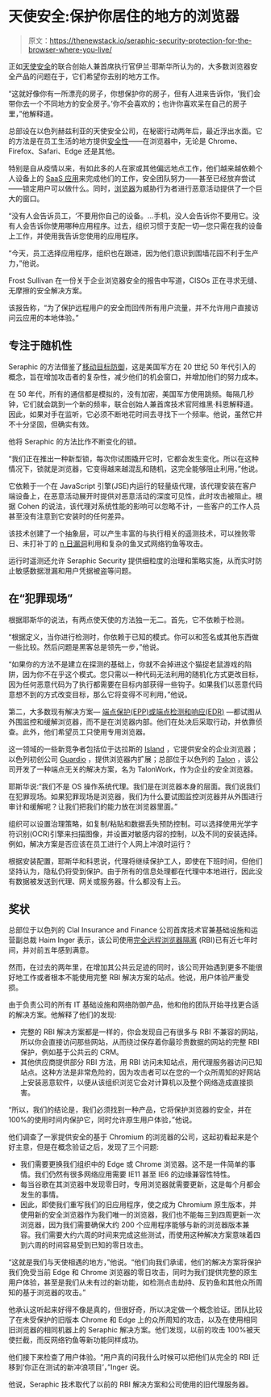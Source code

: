 # 天使安全:保护你居住的地方的浏览器

> 原文：<https://thenewstack.io/seraphic-security-protection-for-the-browser-where-you-live/>

正如[天使安全](https://seraphicsecurity.com/)的联合创始人兼首席执行官伊兰·耶斯华所认为的，大多数浏览器安全产品的问题在于，它们希望你去别的地方工作。

“这就好像你有一所漂亮的房子，你想保护你的房子，但有人进来告诉你，‘我们会带你去一个不同地方的安全房子。’你不会喜欢的；也许你喜欢呆在自己的房子里，”他解释道。

总部设在以色列赫兹利亚的天使安全公司，在秘密行动两年后，最近浮出水面。它的方法是在员工生活的地方提供[安全性](https://thenewstack.io/category/security/)——在浏览器中，无论是 Chrome、Firefox、Safari、Edge 还是其他。

特别是自从疫情以来，有如此多的人在家或其他偏远地点工作，他们越来越依赖个人设备上的 [SaaS 应用](https://thenewstack.io/docontrol-automating-saas-data-security-policy-enforcement/)来完成他们的工作，安全团队努力——甚至已经放弃尝试——锁定用户可以做什么。同时，[浏览器](https://thenewstack.io/secure-the-web-with-an-api-driven-backend-for-frontend/)为威胁行为者进行恶意活动提供了一个巨大的窗口。

“没有人会告诉员工，‘不要用你自己的设备。…手机，没人会告诉你不要用它。没有人会告诉你使用哪种应用程序。过去，组织习惯于支配一切—您只需在我的设备上工作，并使用我告诉您使用的应用程序。

“今天，员工选择应用程序，组织也在跟进，因为他们意识到围墙花园不利于生产力，”他说。

Frost Sullivan 在一份关于企业浏览器安全的报告中写道，CISOs 正在寻求无缝、无摩擦的安全解决方案。

该报告称，“为了保护远程用户的安全而回传所有用户流量，并不允许用户直接访问云应用的本地体验。”

## 专注于随机性

Seraphic 的方法借鉴了[移动目标防御](https://www.dhs.gov/science-and-technology/csd-mtd)，这是美国军方在 20 世纪 50 年代引入的概念，旨在增加攻击者的复杂性，减少他们的机会窗口，并增加他们的努力成本。

在 50 年代，所有的通信都是模拟的，没有加密，美国军方使用跳频。每隔几秒钟，它们就会跳到一个新的频率，联合创始人兼首席技术官阿维黑·科恩解释道。因此，如果对手在监听，它必须不断地花时间去寻找下一个频率。他说，虽然它并不十分坚固，但确实有效。

他将 Seraphic 的方法比作不断变化的锁。

“我们正在推出一种新型锁，每次你试图撬开它时，它都会发生变化。所以在这种情况下，锁就是浏览器，它变得越来越混乱和随机，这完全能够阻止利用，”他说。

它依赖于一个在 JavaScript 引擎(JSE)内运行的轻量级代理，该代理安装在客户端设备上，在恶意活动展开时提供对恶意活动的深度可见性，此时攻击被阻止。根据 Cohen 的说法，该代理对系统性能的影响可以忽略不计，一些客户的工作人员甚至没有注意到它安装时的任何差异。

该技术创建了一个抽象层，可以产生丰富的与执行相关的遥测技术，可以挫败零日、未打补丁的 [n 日漏洞](https://www.darkreading.com/vulnerabilities-threats/the-overlooked-problem-of-n-day-vulnerabilities)利用和复杂的鱼叉式网络钓鱼等攻击。

运行时遥测还允许 Seraphic Security 提供细粒度的治理和策略实施，从而实时防止敏感数据泄漏和用户凭据被盗等问题。

## 在“犯罪现场”

根据耶斯华的说法，有两点使天使的方法独一无二。首先，它不依赖于检测。

“根据定义，当你进行检测时，你依赖于已知的模式。你可以和签名或其他东西做一些比较。然后问题是黑客总是领先一步，”他说。

“如果你的方法不是建立在探测的基础上，你就不会掉进这个猫捉老鼠游戏的陷阱，因为你不在乎这个模式。您只需以一种代码无法利用的随机化方式更改目标，因为任何恶意代码为了执行都需要在目标内部获得一些钩子。如果我们以恶意代码意想不到的方式改变目标，那么它将变得不可利用，”他说。

第二，大多数现有解决方案— [端点保护(EPP)或端点检测和响应(EDR)](https://www.redscan.com/news/epp-vs-edr-whats-the-difference/) —都试图从外围监控和缓解浏览器，而不是在浏览器内部。他们在处决后采取行动，并依靠侦查。此外，他们希望员工只使用专用浏览器。

这一领域的一些新竞争者包括位于达拉斯的 [Island](https://www.island.io/) ，它提供安全的企业浏览器；以色列初创公司 [Guardio](https://guard.io/) ，提供浏览器内扩展；总部位于以色列的 [Talon](https://talon-sec.com/) ，该公司开发了一种端点无关的解决方案，名为 TalonWork，作为企业的安全浏览器。

耶斯华说:“我们不是 OS 操作系统代理。我们是在浏览器本身的层面。我们说我们在犯罪现场。如果犯罪现场是浏览器，我们为什么要试图监控浏览器并从外围进行审计和缓解呢？让我们把我们的能力放在浏览器里面。”

组织可以设置治理策略，如复制/粘贴和数据丢失预防控制。可以选择使用光学字符识别(OCR)引擎来扫描图像，并设置对敏感内容的控制，以及不同的安装选择。例如，解决方案是否应该在员工进行个人网上冲浪时运行？

根据安装配置，耶斯华和科恩说，代理将继续保护工人，即使在下班时间，但他们坚持认为，隐私仍将受到保护。由于所有的信息处理都在代理中本地进行，因此没有数据被发送到代理、网关或服务器。什么都没有上云。

## 奖状

总部位于以色列的 Clal Insurance and Finance 公司首席技术官兼基础设施和运营副总裁 Haim Inger 表示，该公司使用[完全远程浏览器隔离](https://www.checkpoint.com/cyber-hub/threat-prevention/what-is-remote-browser-isolation-rbi/) (RBI)已有近七年时间，并对前五年感到满意。

然而，在过去的两年里，在增加其公共云足迹的同时，该公司开始遇到更多不能很好地工作或者根本不能使用完整 RBI 解决方案的站点。他说，用户体验严重受损。

由于负责公司的所有 IT 基础设施和网络防御产品，他和他的团队开始寻找更合适的解决方案。他解释了他们的发现:

*   完整的 RBI 解决方案都是一样的，你会发现自己有很多与 RBI 不兼容的网站，所以你会直接访问那些网站，从而绕过保存着你最珍贵数据的网站的完整 RBI 保护，例如基于公共云的 CRM。
*   其他供应商提供部分 RBI 方法，用 RBI 访问未知站点，用代理服务器访问已知站点。这种方法是非常危险的，因为攻击者可以在您的一个众所周知的好网站上安装恶意软件，以便从该组织浏览它会对计算机以及整个网络造成直接损害。

“所以，我们的结论是，我们必须找到一种产品，它将保护浏览器的安全，并在 100%的使用时间内保护它，同时允许原生用户体验，”他说。

他们调查了一家提供安全的基于 Chromium 的浏览器的公司，这起初看起来是个好主意，但是在概念验证之后，发现了三个问题:

*   我们需要更换我们组织中的 Edge 或 Chrome 浏览器。这不是一件简单的事情。我们仍然有很多网络应用需要 IE11 甚至 IE6 的边缘兼容性特性。
*   每当谷歌在其浏览器中发现零日时，专用浏览器就需要更新，这是每个月都会发生的事情。
*   因此，即使我们重写我们的旧应用程序，使之成为 Chromium 原生版本，并使用新的安全浏览器作为我们唯一的浏览器，我们也不能每三到四周更新一次浏览器，因为我们需要确保大约 200 个应用程序能够与新的浏览器版本兼容。我们需要大约六周的时间来完成这些测试，而使用这种解决方案意味着四到六周的时间容易受到已知的零日攻击。

“这就是我们与天使相遇的地方，”他说。“他们向我们承诺，他们的解决方案将保护我们免受当前 Edge 和 Chrome 浏览器的零日攻击，同时为我们提供完整的原生用户体验，甚至是我们从未有过的新功能，如检测点击劫持、反钓鱼和其他众所周知的基于浏览器的攻击。”

他承认这听起来好得不像是真的，但很好奇，所以决定做一个概念验证。团队比较了在未受保护的旧版本 Chrome 和 Edge 上的众所周知的攻击，以及在使用相同旧浏览器的相同机器上的 Seraphic 解决方案。他们发现，以前的攻击 100%被天使拦截，而反网络钓鱼等新功能同样成功。

他们接下来检查了用户体验。“用户真的问我什么时候可以把他们从完全的 RBI 迁移到‘你正在测试的新冲浪项目’，”Inger 说。

他说，Seraphic 技术取代了以前的 RBI 解决方案和公司使用的旧代理服务器。

<svg xmlns:xlink="http://www.w3.org/1999/xlink" viewBox="0 0 68 31" version="1.1"><title>Group</title> <desc>Created with Sketch.</desc></svg>